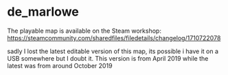 # de_marlowe
The playable map is available on the Steam workshop:  
https://steamcommunity.com/sharedfiles/filedetails/changelog/1710722078

sadly I lost the latest editable version of this map, its possible i have it on a USB somewhere but I doubt it. This version is from April 2019 while the latest was from around October 2019
